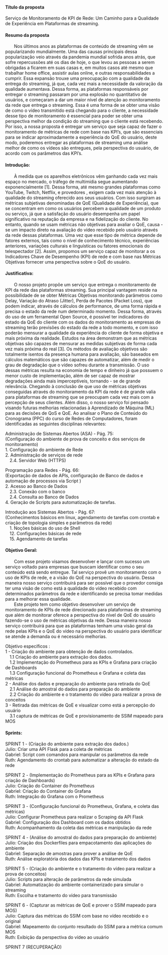 <p>
<h4>
Título da proposta
</h4>
Serviço de Monitoramento de KPI de Rede: Um Caminho para a Qualidade de Experiência em Plataformas de streaming.
</p>

<p>
<h4>
Resumo da proposta
</h4>
&emsp;&emsp;Nos últimos anos as plataformas de conteúdo de streaming vêm se popularizando mundialmente. Uma das causas principais dessa popularização veio através da pandemia mundial sofrida anos atrás, que sofre repercussões até os dias de hoje, o que levou as pessoas a serem obrigadas a ficarem em suas casas e, em  muitos casos até mesmo que trabalhar home office, assistir aulas online, e outras responsabilidades a cumprir. Essa expansão trouxe uma preocupação com a qualidade da entrega do streaming, já que, cada vez mais a necessidade da valoração da qualidade aumentava. Dessa forma, as plataformas responsáveis por entregar o streaming passaram por uma explosão no quantitativo de usuários, e começaram a dar um maior nível de atenção ao monitoramento da rede que entrega o streaming. Essa é uma forma de se obter uma visão de como o vídeo transmitido está chegando para o cliente, a necessidade desse tipo de monitoramento é essencial para poder se obter uma perspectiva melhor da condição do streaming que o cliente está recebendo. Por isso, a nossa proposta é entregar um serviço que seja capaz de fazer o monitoramento de métricas de rede com base nas KPI’s, que são essenciais para se indicar aproximadamente a experiência do QoE do usuário, deste modo, poderemos entregar as plataformas de streaming uma análise melhor de como os vídeos são entregues, pela perspectiva do usuário, de acordo com os parâmetros das KPI’s.
</p>

<p>
<h4>
Introdução:
</h4>
&emsp;&emsp;À medida que os aparelhos eletrônicos vêm ganhando cada vez mais espaço no mercado, o tráfego de multimídia segue aumentando exponencialmente [1]. Dessa forma, até mesmo grandes plataformas como YouTube, Twitch, Netflix, e provedores , exigem cada vez mais atenção à qualidade do streaming oferecido aos seus usuários. Com isso surgiram as métricas subjetivas denominadas de QoE (Qualidade de Experiência), que se concentram em como os usuários percebem a qualidade de um produto ou serviço, já que a satisfação do usuário desempenha um papel significativo na reputação da empresa e na fidelização do cliente. No entanto, quando se usam métricas não objetivas para avaliar o QoE, causa - se um impacto direto na avaliação do vídeo recebido pelo usuário através da rede dessas plataformas. Uma vez que esse tipo de métrica depende de fatores externos, tais como o nível de conhecimento técnico, experiências anteriores, variações culturais e linguísticas ou fatores emocionais do telespectador [2]. Assim, propomos um serviço capaz de monitorar a os Indicadores Chave de Desempenho (KPI) de rede e com base nas Métricas Objetivas fornecer uma perspectiva sobre o QoE do usuário.
</p>
<h4>
Justificativa:
</h4>
<p>
&emsp;&emsp;O nosso projeto propõe um serviço que entrega o monitoramento de KPI da rede das plataformas streaming. Sua principal vantagem reside na possibilidade de se obter Métricas Objetivas monitorando parâmetros como Delay, Variação do Atraso (Jitter), Perda de Pacotes (Packet Loss), que podem indicar, através de cálculos de performance, de uma forma rápida e precisa o estado da rede num determinado momento. Dessa forma, através do uso de um ferramental Open Source, é possível ter indicadores do estado da QoE do cliente com os dados do monitoramento as empresas de streaming terão previsões do estado da rede a todo momento, e com isso poderão mensurar a qualidade da experiência do cliente de forma objetiva e mais próxima da realidade. Estudos na área demonstram que as métricas objetivas são capazes de mensurar as medidas subjetivas de forma cada vez mais próxima do real [3]. Os métodos de avaliação objetivos são totalmente isentos da presença humana para avaliação, são baseados em cálculos matemáticos que são capazes de automatizar, além de medir o grau de degradação que o vídeo sofreu durante a transmissão. O uso dessas métricas resulta na economia de tempo e dinheiro já que possuem o menor custo de implementação, além de ser capaz de mostrar degradações ainda mais imperceptíveis, tornando - se de grande relevância. Chegando à conclusão de que uso de métricas objetivas conseguidas através do monitoramento da KPI da rede é de grande valia para plataformas de streaming que se preocupam cada vez mais com a percepção de seus clientes. Além disso, o nosso serviço foi pensado visando futuras melhorias relacionadas à Aprendizado de Máquina (ML) para as decisões de QoS e QoE.
Ao analisar o Plano de Conteúdo do Cronograma (PPC) do curso de Redes de Computadores, foram identificadas as seguintes disciplinas relevantes:
</p>
<p>
Administração de Sistemas Abertos (ASA) - Pág. 75:<br>
(Configuração do ambiente de prova de conceito e dos serviços de monitoramento)<br>
1.   Configuração do ambiente de Rede<br>
2. Administração de serviços de rede<br>
&emsp;2.4. Servidor Web (HTTPS)<br>
</p>
<p>
Programação para Redes - Pág. 66:<br>
(Exportação de dados de APIs, configuração de Banco de dados e automação de processos via Script )<br>
2. Acesso ao Banco de Dados<br>
&emsp;2.3. Conexão com o banco <br>
&emsp;2.4. Consulta ao Banco de Dados<br>
4. Geração de Scripts para automatização de tarefas.<br>
</p>
<p>
Introdução aos Sistemas Abertos - Pág. 67:<br>
(Conhecimentos básicos em linux, agendamento de tarefas com crontab e criação de topologia simples e parâmetros da rede)<br>
&emsp;1. Noções básicas do uso de Shell<br>
&emsp;12. Configurações básicas de rede<br>
&emsp;15. Agendamento de tarefas<br>
</p>
<p>
<h4>
Objetivo Geral:<br>
</h4>
&emsp;&emsp;Com esse projeto visamos desenvolver e lançar com sucesso um serviço voltado para empresas que buscam identificar como o seu conteúdo está sendo entregue. Tal serviço provê um monitoramento com o uso de KPIs de rede, e a visão do QoE na perspectiva do usuário. Dessa maneira nosso serviço contribuirá para ser possível que o provedor consiga ter uma visão de como está a qualidade do vídeo recebido com determinados parâmetros da rede e identificando se precisa tomar medidas para a melhorar essa qualidade.<br>
&emsp;&emsp;Este projeto tem como objetivo desenvolver um serviço de monitoramento de KPIs de rede direcionado para plataformas de streaming que além de monitorar oferece a perspectiva do nível de QoE do usuário fazendo-se o uso de métricas objetivas da rede. Dessa maneira nosso serviço contribuirá para que as plataformas tenham uma visão geral da rede pelas KPIs e o QoE do vídeo na perspectiva do usuário para identificar se atende a demanda ou é necessário melhorias. 
</p>

<p>
Objetivo específicos :<br>
1 - Criação do ambiente para obtenção de dados controlados.<br>
&emsp;1.1  Criação do ambiente para extração dos dados.<br>
&emsp;1.2 Implementação do Prometheus para as KPIs e Grafana para criação de Dashboards<br>
&emsp;1.3 Configuração funcional do Prometheus e Grafana e coleta das métricas<br>
2 - Análise dos dados e preparação do ambiente para retirada do QoE<br>
&emsp;2.1 Análise do amostral do dados para preparação do ambiente<br>
&emsp;2.2 Criação do ambiente e o tratamento do vídeo para realizar a prova de conceitos<br>
3 - Retirada das métricas de QoE e visualizar como está a percepção do usuário<br>
&emsp;3.1 captura de métricas de QoE e provisionamento de SSIM mapeado para MOS<br>
</p>

<p>
<h4>
Sprints:<br>
</h4>

SPRINT 1 - (Criação do ambiente para extração dos dados.)<br>
Julio: Criar uma API Flask para a coleta de métricas<br>
Gabriel: Script com comandos para manipular os parâmetros da rede<br>
 Ruth: Agendamento do crontab para automatizar a alteração do estado da rede<br>

SPRINT 2 - (Implementação do Prometheus para as KPIs e Grafana para criação de Dashboards)<br>
Julio: Criação do Container do Prometheus<br>
Gabriel: Criação do Container do Grafana<br> 
Ruth: Integração do Grafana com o Prometheus<br>

SPRINT 3 - (Configuração funcional do Prometheus, Grafana, e coleta das métricas) <br>
Julio: Configurar Prometheus para realizar o Scraping da API Flask<br> 
Gabriel: Configuração dos Dashboard com os dados obtidos<br>
Ruth: Acompanhamento da coleta das métricas e manipulação da rede<br>

SPRINT 4 - (Análise do amostral do dados para preparação do ambiente)<br>
Julio: Criação dos Dockerfiles para empacotamento das aplicações do ambiente <br>
Gabriel: Separação de amostras para prover a análise de QoE<br>
Ruth: Análise exploratória dos dados das KPIs e tratamento dos dados<br>

SPRINT 5 - (Criação do ambiente e o tratamento do vídeo para realizar a prova de conceitos)<br>
Julio: Scripts para alteração de parâmetros da rede simulada<br>
Gabriel: Automatização do ambiente containerizado para simular o streaming<br>
Ruth: Escolha e tratamento do vídeo para transmissão<br>

SPRINT 6 - (Capturar as métricas de QoE e prover o SSIM mapeado para MOS)<br>
Julio: Captura das métricas do SSIM com base no vídeo recebido e o original<br>
Gabriel: Mapeamento do conjunto resultado do SSIM para a métrica comum MOS<br>
Ruth: Exibição da perspectiva do vídeo ao usuário

SPRINT 7 (RECUPERAÇÃO)<br> 
</p>
